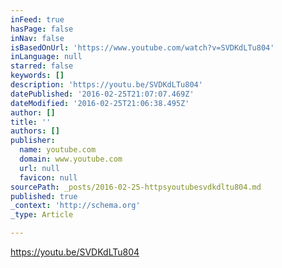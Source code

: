 ```yaml
---
inFeed: true
hasPage: false
inNav: false
isBasedOnUrl: 'https://www.youtube.com/watch?v=SVDKdLTu804'
inLanguage: null
starred: false
keywords: []
description: 'https://youtu.be/SVDKdLTu804'
datePublished: '2016-02-25T21:07:07.469Z'
dateModified: '2016-02-25T21:06:38.495Z'
author: []
title: ''
authors: []
publisher:
  name: youtube.com
  domain: www.youtube.com
  url: null
  favicon: null
sourcePath: _posts/2016-02-25-httpsyoutubesvdkdltu804.md
published: true
_context: 'http://schema.org'
_type: Article

---
```

https://youtu.be/SVDKdLTu804